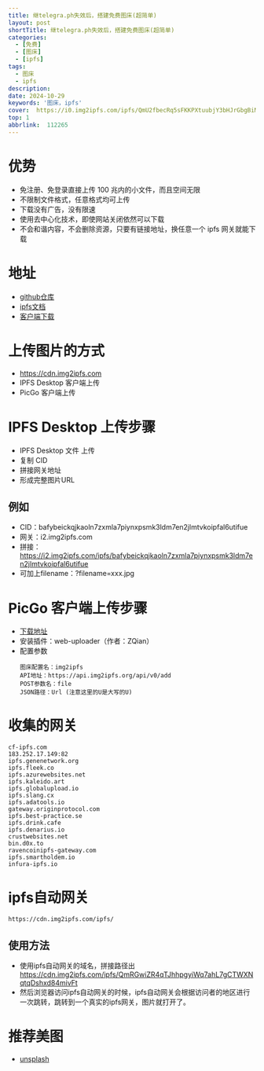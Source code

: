 ```yaml
---
title: 继telegra.ph失效后，搭建免费图床(超简单)
layout: post
shortTitle: 继telegra.ph失效后，搭建免费图床(超简单)
categories:
  - [免费]
  - [图床]
  - [ipfs]
tags:
  - 图床
  - ipfs
description:  
date: 2024-10-29
keywords: '图床，ipfs'
cover:  https://i0.img2ipfs.com/ipfs/QmU2fbecRq5sFKKPXtuubjY3bHJrGbgBiMKB6Qm8N49sRf
top: 1
abbrlink:  112265
---
```


# 优势

- 免注册、免登录直接上传 100 兆内的小文件，而且空间无限
- 不限制文件格式，任意格式均可上传
- 下载没有广告，没有限速
- 使用去中心化技术，即使网站关闭依然可以下载
- 不会和谐内容，不会删除资源，只要有链接地址，换任意一个 ipfs 网关就能下载

# 地址

- [github仓库](https://github.com/jialezi/img2ipfs?tab=readme-ov-file)
- [ipfs文档](https://docs.ipfs.tech/install/ipfs-desktop/#macos)
- [客户端下载](https://github.com/ipfs/ipfs-desktop/releases)

# 上传图片的方式

- https://cdn.img2ipfs.com
- IPFS Desktop 客户端上传
- PicGo 客户端上传

# IPFS Desktop 上传步骤

- IPFS Desktop 文件 上传
- 复制 CID
- 拼接网关地址
- 形成完整图片URL

## 例如

- CID：bafybeickqjkaoln7zxmla7piynxpsmk3ldm7en2jlmtvkoipfal6utifue
- 网关：i2.img2ipfs.com
- 拼接：https://i2.img2ipfs.com/ipfs/bafybeickqjkaoln7zxmla7piynxpsmk3ldm7en2jlmtvkoipfal6utifue
- 可加上filename：?filename=xxx.jpg

# PicGo 客户端上传步骤

- [下载地址](https://github.com/Molunerfinn/PicGo/releases)
- 安装插件：web-uploader（作者：ZQian）
- 配置参数
    ```text
    图床配置名：img2ipfs 
    API地址：https://api.img2ipfs.org/api/v0/add 
    POST参数名：file 
    JSON路径：Url (注意这里的U是大写的U)
    ```

# 收集的网关

```text
cf-ipfs.com
183.252.17.149:82
ipfs.genenetwork.org
ipfs.fleek.co
ipfs.azurewebsites.net
ipfs.kaleido.art
ipfs.globalupload.io
ipfs.slang.cx
ipfs.adatools.io
gateway.originprotocol.com
ipfs.best-practice.se
ipfs.drink.cafe
ipfs.denarius.io        
crustwebsites.net
bin.d0x.to
ravencoinipfs-gateway.com
ipfs.smartholdem.io
infura-ipfs.io
```

# ipfs自动网关

```text
https://cdn.img2ipfs.com/ipfs/
```

## 使用方法

- 使用ipfs自动网关的域名，拼接路径出 https://cdn.img2ipfs.com/ipfs/QmRGwiZR4qTJhhpgyiWq7ahL7gCTWXNqtqDshxd84mivFt
- 然后浏览器访问ipfs自动网关的时候，ipfs自动网关会根据访问者的地区进行一次跳转，跳转到一个真实的ipfs网关，图片就打开了。

# 推荐美图

- [unsplash](https://unsplash.com/explore)